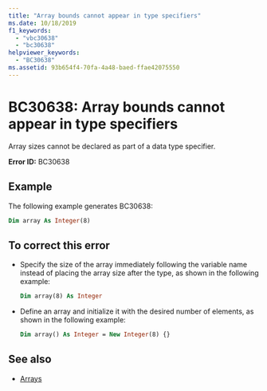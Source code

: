```yaml
---
title: "Array bounds cannot appear in type specifiers"
ms.date: 10/18/2019
f1_keywords:
  - "vbc30638"
  - "bc30638"
helpviewer_keywords:
  - "BC30638"
ms.assetid: 93b654f4-70fa-4a48-baed-ffae42075550
---
```

# BC30638: Array bounds cannot appear in type specifiers

Array sizes cannot be declared as part of a data type specifier.

**Error ID:** BC30638

## Example

The following example generates BC30638:

```vb
Dim array As Integer(8)
```

## To correct this error

- Specify the size of the array immediately following the variable name instead of placing the array size after the type, as shown in the following example:

  ```vb
  Dim array(8) As Integer
  ```

- Define an array and initialize it with the desired number of elements, as shown in the following example:

  ```vb
  Dim array() As Integer = New Integer(8) {}
  ```

## See also

- [Arrays](../../programming-guide/language-features/arrays/index.md)
